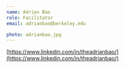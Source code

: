 ```yaml
---
name: Adrian Bao
role: Facilitator
email: adrianbao@berkeley.edu

photo: adrianbao.jpg
---
```


[https://www.linkedin.com/in/theadrianbao/](https://www.linkedin.com/in/theadrianbao/)
